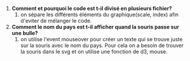 1. **Comment et pourquoi le code est t-il divisé en plusieurs fichier?**
   1. on sépare les différents éléments du graphique(scale, index) afin d'eviter de mélanger le code.
2. **Comment le nom du pays est t-il afficher quand la souris passe sur une bulle?**
   1. on utilise l'event mouseover pour créer un texte qui se trouve juste sur la souris avec le nom du pays. Pour cela on a besoin de trouver la souris dans le svg et on utilise une fonction de d3, mouse.

